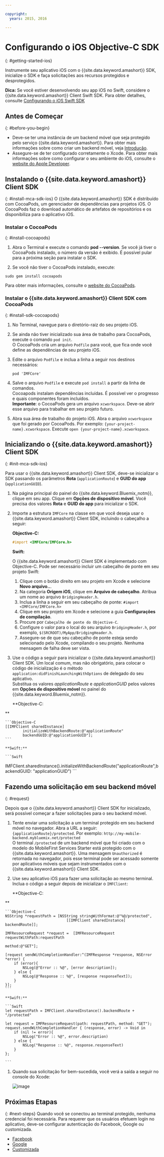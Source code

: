 ```yaml
---

copyright:
  years: 2015, 2016

---
```


# Configurando o iOS Objective-C SDK
{: #getting-started-ios}

Instrumente seu aplicativo iOS com o {{site.data.keyword.amashort}} SDK, inicialize o SDK e faça solicitações aos recursos protegidos e desprotegidos.

**Dica:** Se você estiver desenvolvendo seu app iOS no Swift,
considere o {{site.data.keyword.amashort}} Client Swift SDK. Para obter detalhes,
consulte [Configurando o iOS Swift SDK](getting-started-ios-swift-sdk.html)

## Antes de Começar
{: #before-you-begin}
* Deve-se ter uma instância de um backend móvel que seja protegido pelo serviço {{site.data.keyword.amashort}}. Para obter mais informações sobre como criar um backend móvel, veja [Introdução](getting-started.html).
* Assegure-se de ter configurado corretamente o Xcode. Para obter mais informações sobre como configurar o seu ambiente do iOS, consulte o [website do Apple Developer](https://developer.apple.com/support/xcode/).


## Instalando o {{site.data.keyword.amashort}} Client SDK
{: #install-mca-sdk-ios}
O {{site.data.keyword.amashort}} SDK é distribuído com CocoaPods, um gerenciador de dependências para projetos iOS. O CocoaPods faz o download automático de artefatos de repositórios e os disponibiliza para o aplicativo iOS.


### Instalar o CocoaPods
{: #install-cocoapods}
1. Abra o Terminal e execute o comando **pod --version**. Se você já tiver o CocoaPods instalado, o número da versão é exibido. É possível pular para a próxima seção para instalar o SDK.

1. Se você não tiver o CocoaPods instalado, execute:
```
sudo gem install cocoapods
```
Para obter mais informações, consulte o
[website do CocoaPods](https://cocoapods.org/).

### Instalar o {{site.data.keyword.amashort}} Client SDK com CocoaPods
{: #install-sdk-cocoapods}

1. No Terminal, navegue para o diretório-raiz do seu projeto iOS.

1. Se ainda não tiver inicializado sua área de trabalho para CocoaPods, execute o comando `pod init`.<br/>
O CocoaPods cria um arquivo `Podfile` para você, que fica onde você define as dependências de seu projeto iOS.

1. Edite o arquivo `Podfile` e inclua a linha a seguir nos destinos necessários:

	```
	pod 'IMFCore'
	```

1. Salve o arquivo `Podfile` e execute `pod install` a partir da linha de comandos. <br/>Cocoapods instalam dependências incluídas. É possível ver o progresso e quais componentes foram incluídos.<br/>
**Importante**: o CocoaPods gera um arquivo `xcworkspace`.  Deve-se abrir esse arquivo para trabalhar em seu projeto futuro.

1. Abra sua área de trabalho do projeto iOS. Abra o arquivo `xcworkspace` que foi gerado por CocoaPods. Por exemplo: `{your-project-name}.xcworkspace`. Execute `open {your-project-name}.xcworkspace`.

## Inicializando o {{site.data.keyword.amashort}} Client SDK
{: #init-mca-sdk-ios}

Para usar o {{site.data.keyword.amashort}} Client SDK, deve-se inicializar
o SDK passando os parâmetros **Rota**
(`applicationRoute`) e **GUID do app**
(`applicationGUID`).


1. Na página principal do painel do {{site.data.keyword.Bluemix_notm}}, clique em seu app. Clique em **Opções de dispositivo móvel**. Você
precisa dos valores **Rota** e **GUID do app** para
inicializar o SDK.

1. Importe a estrutura `IMFCore` na classe em que você deseja usar
o {{site.data.keyword.amashort}} Client SDK, incluindo o cabeçalho a seguir:

	**Objective-C:**
	 ```Objective-C
	#import <IMFCore/IMFCore.h>
	```

	**Swift:**

	O {{site.data.keyword.amashort}} Client SDK é implementado com Objective-C. Pode ser necessário incluir um cabeçalho de ponte em seu projeto Swift:

	1. Clique com o botão direito em seu projeto em Xcode e selecione **Novo arquivo..**.
	1. Na categoria **Origem iOS**, clique em **Arquivo de cabeçalho**. Atribua um nome ao arquivo `BridgingHeader.h`.
	1. Inclua a linha a seguir em seu cabeçalho de ponte: `#import <IMFCore/IMFCore.h>`
	1. Clique em seu projeto em Xcode e selecione a guia **Configurações de compilação**.
	1. Procure por `Cabeçalho de ponte do Objective-C`.
	1. Configure o valor para o local do seu arquivo `BridgingHeader.h`, por exemplo, `$(SRCROOT)/MyApp/BridgingHeader.h`.
	1. Assegure-se de que seu cabeçalho de ponte esteja sendo selecionado pelo Xcode, compilando o seu projeto. Nenhuma mensagem de falha deve ser vista.

1. Use o código a seguir para inicializar o {{site.data.keyword.amashort}} Client SDK.  Um local comum, mas não obrigatório, para colocar o código de inicialização é o método `application:didFinishLaunchingWithOptions` de delegado do seu aplicativo. <br/>Substitua os valores *applicationRoute* e *applicationGUID* pelos valores em **Opções de dispositivo móvel** no painel do {{site.data.keyword.Bluemix_notm}}.

	**Objective-C:
                    
**

	```Objective-C
	[[IMFClient sharedInstance]
			initializeWithBackendRoute:@"applicationRoute"
			backendGUID:@"applicationGUID"];
	```

	**Swift:**

	```Swift
IMFClient.sharedInstance().initializeWithBackendRoute("applicationRoute",backendGUID: "applicationGUID")
	```

## Fazendo uma solicitação em seu backend móvel
{: #request}

Depois que o {{site.data.keyword.amashort}} Client SDK for inicializado, será possível começar a fazer solicitações para o seu backend móvel.

1. Tente enviar uma solicitação a um terminal protegido em seu backend móvel no navegador. Abra a URL a seguir: `{applicationRoute}/protected`. Por exemplo: `http://my-mobile-backend.mybluemix.net/protected`
<br/>O terminal `/protected` de um backend móvel que foi criado com o modelo do MobileFirst Services Starter está protegido com o {{site.data.keyword.amashort}}. Uma
mensagem `Unauthorized` é retornada no navegador, pois esse terminal pode ser acessado somente por aplicativos móveis que sejam
instrumentados com o {{site.data.keyword.amashort}} Client SDK.

1. Use seu aplicativo iOS para fazer uma solicitação ao mesmo terminal. Inclua o código a seguir depois de inicializar o `IMFClient`:

	**Objective-C:
                    
**

	```Objective-C
	NSString *requestPath = [NSString stringWithFormat:@"%@/protected",
								[[IMFClient sharedInstance] backendRoute]];

	IMFResourceRequest *request =  [IMFResourceRequest requestWithPath:requestPath
																method:@"GET"];

	[request sendWithCompletionHandler:^(IMFResponse *response, NSError *error) {
		if (error){
			NSLog(@"Error :: %@", [error description]);
		} else {
			NSLog(@"Response :: %@", [response responseText]);
		}
	}];
	```

	**Swift:**

	```Swift
	let requestPath = IMFClient.sharedInstance().backendRoute + "/protected"

	let request = IMFResourceRequest(path: requestPath, method: "GET");
	request.sendWithCompletionHandler { (response, error) -> Void in
		if (nil != error){
			NSLog("Error :: %@", error.description)
		} else {
			NSLog("Response :: %@", response.responseText)
		}
	};

	```

1.  Quando sua solicitação for bem-sucedida, você verá a saída a seguir no console do Xcode:

	![image](images/getting-started-ios-success.png)

## Próximas Etapas
{: #next-steps}
Quando você se conectou ao terminal protegido, nenhuma credencial foi necessária. Para requerer que os usuários efetuem login no aplicativo, deve-se configurar autenticação do Facebook, Google ou customizada.
  * [Facebook
](facebook-auth-ios.html)
  * [Google](google-auth-ios.html)
  * [Customizada
](custom-auth-ios.html)
